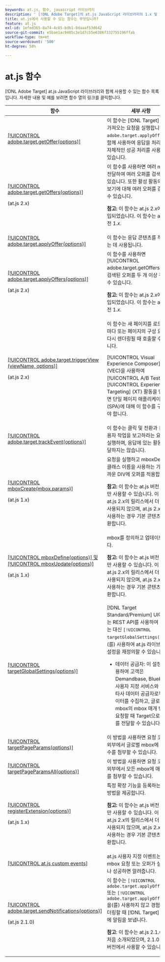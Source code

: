 ```yaml
---
keywords: at.js, 함수, javascript 라이브러리
description: ' [!DNL Adobe Target]의 at.js JavaScript 라이브러리의 1.x 및 2.x 버전과 함께 사용할 수 있는 함수 목록을 봅니다.'
title: at.js에서 사용할 수 있는 함수는 무엇입니까?
feature: at.js
exl-id: 1efed365-8a74-4c85-bdb1-8daaaf53d642
source-git-commit: e5bae1ac9485c3e1d7c55e6386f332755196ffab
workflow-type: tm+mt
source-wordcount: '500'
ht-degree: 58%

---
```


# at.js 함수

[!DNL Adobe Target] at.js JavaScript 라이브러리와 함께 사용할 수 있는 함수 목록입니다. 자세한 내용 및 예를 보려면 함수 열의 링크를 클릭합니다.

| 함수 | 세부 사항 |
| --- | --- | 
| [[!UICONTROL adobe.target.getOffer(options)]](/help/dev/implement/client-side/atjs/atjs-functions/adobe-target-getoffer.md) | 이 함수는 [!DNL Target] 오퍼를 가져오는 요청을 실행합니다. `adobe.target.applyOffer()`와 함께 사용하여 응답을 처리하거나 자체적인 성공 처리를 사용할 수 있습니다. |
| [[!UICONTROL adobe.target.getOffers(options)]](/help/dev/implement/client-side/atjs/atjs-functions/adobe-target-getoffers-atjs-2.md)<P>(at.js 2.x) | 이 함수를 사용하면 여러 mbox를 전달하여 여러 오퍼를 검색할 수 있습니다. 또한 활성 활동의 모든 보기에 대해 여러 오퍼를 검색할 수 있습니다.<P>**참고:** 이 함수는 at.js 2.x에서 도입되었습니다. 이 함수는 at.js 버전 1.*x*. |
| [[!UICONTROL adobe.target.applyOffer(options)]](/help/dev/implement/client-side/atjs/atjs-functions/adobe-target-applyoffer.md) | 이 함수는 응답 콘텐츠를 적용하는 데 사용됩니다. |
| [[!UICONTROL adobe.target.applyOffers(options)]](/help/dev/implement/client-side/atjs/atjs-functions/adobe-target-applyoffers-atjs-2.md)<P>(at.js 2.x) | 이 함수를 사용하면 [!UICONTROL adobe.target.getOffers()]로 검색된 오퍼를 두 개 이상 적용할 수 있습니다.<P>**참고:** 이 함수는 at.js 2.x에서 도입되었습니다. 이 함수는 at.js 버전 1.*x*. |
| [[!UICONTROL adobe.target.triggerView (viewName, options)]](/help/dev/implement/client-side/atjs/atjs-functions/adobe-target-triggerview-atjs-2.md)<P>(at.js 2.x) | 이 함수는 새 페이지를 로드할 때마다 또는 페이지의 구성 요소가 다시 렌더링될 때 호출할 수 있습니다.<P> [!UICONTROL Visual Experience Composer] (VEC)을 사용하여 [!UICONTROL A/B Test] 및 [!UICONTROL Experience Targeting] (XT) 활동을 만들려면 단일 페이지 애플리케이션(SPA)에 대해 이 함수를 구현해야 합니다. |
| [[!UICONTROL adobe.target.trackEvent(options)]](/help/dev/implement/client-side/atjs/atjs-functions/adobe-target-trackevent.md) | 이 함수는 클릭 및 전환과 같은 사용자 작업을 보고하라는 요청을 실행하며, 응답에 있는 활동을 전달하지는 않습니다. |
| [[!UICONTROL mboxCreate(mbox,params)]](/help/dev/implement/client-side/atjs/atjs-functions/mboxcreate-atjs.md)<P>(at.js 1.x) | 요청을 실행하고 mboxDefault 클래스 이름을 사용하는 가장 가까운 DIV에 오퍼를 적용합니다.<P>**참고:** 이 함수는 at.js 버전 1.*x*&#x200B;에만 사용할 수 있습니다. 이 함수는 at.js 2.x의 릴리스에서 더 이상 사용되지 않으며, at.js 2.x에서 사용하는 경우 기본 콘텐츠를 반환합니다. |
| [[!UICONTROL mboxDefine(options)] 및 [!UICONTROL mboxUpdate(options)]](/help/dev/implement/client-side/atjs/atjs-functions/mboxdefine-mboxupdate-atjs-1x.md)<P>(at.js 1.x) | mbox를 정의하고 업데이트합니다.<P>**참고:** 이 함수는 at.js 버전 1.*x*&#x200B;에만 사용할 수 있습니다. 이 함수는 at.js 2.x의 릴리스에서 더 이상 사용되지 않으며, at.js 2.x에서 사용하는 경우 기본 콘텐츠를 반환합니다. |
| [[!UICONTROL targetGlobalSettings(options)]](/help/dev/implement/client-side/atjs/atjs-functions/targetglobalsettings.md) | [!DNL Target Standard/Premium] UI에서 또는 REST API를 사용하여 설정하는 대신 `[!UICONTROL targetGlobalSettings()]`을(를) 사용하여 at.js 라이브러리의 설정을 재정의할 수 있습니다.<ul><li>데이터 공급자: 이 설정을 사용하여 고객은 Demandbase, BlueKai 및 사용자 지정 서비스와 같은 타사 데이터 공급자로부터 데이터를 수집하고, 글로벌 mbox의 mbox 매개 변수가 요청할 때 Target으로 데이터를 전달할 수 있습니다.</li></ul> |
| [[!UICONTROL targetPageParams(options)]](/help/dev/implement/client-side/atjs/atjs-functions/targetpageparams.md) | 이 방법을 사용하면 요청 코드의 외부에서 글로벌 mbox에 매개 변수를 첨부할 수 있습니다. |
| [[!UICONTROL targetPageParamsAll(options)]](/help/dev/implement/client-side/atjs/atjs-functions/targetpageparamsall.md) | 이 방법을 사용하면 요청 코드의 외부에서 모든 mbox에 매개 변수를 첨부할 수 있습니다. |
| [[!UICONTROL registerExtension(options)]](/help/dev/implement/client-side/atjs/atjs-functions/registerextension-atjs-1x.md)<P>(at.js 1.x) | 특정 확장 기능을 등록하는 표준 방법을 제공합니다.<P>**참고:** 이 함수는 at.js 버전 1.*x*&#x200B;에만 사용할 수 있습니다. 이 함수는 at.js 2.x의 릴리스에서 더 이상 사용되지 않으며, at.js 2.x에서 사용하는 경우 기본 콘텐츠를 반환합니다. |
| [[!UICONTROL at.js custom events]](/help/dev/implement/client-side/atjs/atjs-functions/atjs-custom-events.md) | at.js 사용자 지정 이벤트는 mbox 요청 또는 오퍼가 실패하거나 성공하면 알려줍니다. |
| [[!UICONTROL adobe.target.sendNotifications(options)]](/help/dev/implement/client-side/atjs/atjs-functions/adobe-target-sendnotifications-atjs-21.md)<P>(at.js 2.1.0) | 이 함수는 `[!UICONTROL adobe.target.applyOffer()]` 또는 `[!UICONTROL adobe.target.applyOffers()]`을(를) 사용하지 않고 경험을 렌더링할 때 [!DNL Target] Edge에 알림을 보냅니다.<P>**참고**: 이 함수는 at.js 2.1.0에서 처음 소개되었으며, 2.1.0 이상 버전에서 사용할 수 있습니다. |

